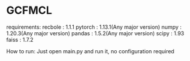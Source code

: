 # GCFMCL
requirements:
recbole : 1.1.1
pytorch : 1.13.1(Any major version)
numpy : 1.20.3(Any major version)
pandas : 1.5.2(Any major version)
scipy : 1.93
faiss : 1.7.2

How to run:
Just open main.py and run it, no configuration required
